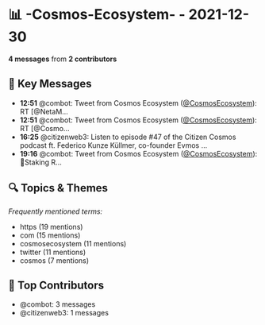 # 📊 -Cosmos-Ecosystem- - 2021-12-30
**4 messages** from **2 contributors**

## 💬 Key Messages
- **12:51** @combot: Tweet from Cosmos Ecosystem ([@CosmosEcosystem](https://twitter.com/CosmosEcosystem)):
RT [@NetaM...
- **12:51** @combot: Tweet from Cosmos Ecosystem ([@CosmosEcosystem](https://twitter.com/CosmosEcosystem)):
RT [@Cosmo...
- **16:25** @citizenweb3: Listen to episode #47 of the Citizen Cosmos podcast ft. Federico Kunze Küllmer, co-founder Evmos ...
- **19:16** @combot: Tweet from Cosmos Ecosystem ([@CosmosEcosystem](https://twitter.com/CosmosEcosystem)):
🚨Staking R...

## 🔍 Topics & Themes
*Frequently mentioned terms:*
- https (19 mentions)
- com (15 mentions)
- cosmosecosystem (11 mentions)
- twitter (11 mentions)
- cosmos (7 mentions)

## 👥 Top Contributors
- @combot: 3 messages
- @citizenweb3: 1 messages
